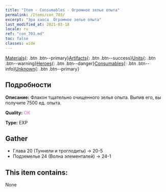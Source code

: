 ```yaml
---
title: "Item - Consumables - Огромное зелье опыта"
permalink: /Items/con_703/
excerpt: "Эра хаоса  Огромное зелье опыта"
last_modified_at: 2021-03-18
locale: ru
ref: "con_703.md"
toc: false
classes: wide
---
```

 [Materials](/ru/Items/){: .btn .btn--primary}[Artifacts](/ru/Items/Artifacts/){: .btn .btn--success}[Units](/ru/Items/Units/){: .btn .btn--warning}[Heroes](/ru/Items/Heroes/){: .btn .btn--danger}[Consumables](/ru/Items/Consumables/){: .btn .btn--info}[Unknown](/ru/Items/Unknown/){: .btn .btn--primary}

## Подробности
 **Описание:** Флакон тщательно очищенного зелья опыта. Выпив его, вы получите 7500 ед. опыта.

 **Quality:** <span style="color: #DA70D6">OK</span>

 **Type:** EXP

## Gather

*    Глава 20 (Туннели и троглодиты) -> 20-5 
*    Подземелье 24 (Волна элементалей) -> 24-1 

## This item contains:

  None

